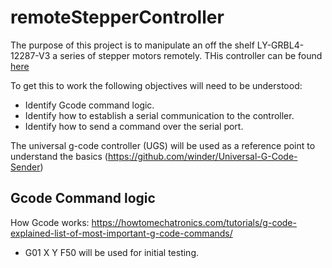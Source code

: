 # remoteStepperController

The purpose of this project is to manipulate an off the shelf LY-GRBL4-12287-V3 a series of stepper motors remotely.
THis controller can be found [here](https://ja.aliexpress.com/item/1005003912562799.html?spm=a2g0o.productlist.0.0.1e1a44dcnvRoau&algo_pvid=ba56a90c-3ae0-40fc-b52f-9c15aa6d02ca&algo_exp_id=ba56a90c-3ae0-40fc-b52f-9c15aa6d02ca-12&pdp_ext_f=%7B%22sku_id%22%3A%2212000027452471764%22%7D&pdp_npi=2%40dis%21AUD%21120.43%2173.46%21%21%21%21%21%40210318cb16704489692995261e8f80%2112000027452471764%21sea&curPageLogUid=5wkP4Evp3HCh)

To get this to work the following objectives will need to be understood:

-   Identify Gcode command logic.
-   Identify how to establish a serial communication to the controller.
-   Identify how to send a command over the serial port.

The universal g-code controller (UGS) will be used as a reference point to understand the basics (https://github.com/winder/Universal-G-Code-Sender)

## Gcode Command logic

How Gcode works: https://howtomechatronics.com/tutorials/g-code-explained-list-of-most-important-g-code-commands/

-   G01 X Y F50 will be used for initial testing.
